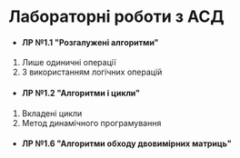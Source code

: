   # Лабораторні роботи з АСД
 
+ #### ЛР №1.1 "Розгалужені алгоритми"
 1. Лише одиничні операції
 2. З використанням логічних операцій
+ #### ЛР №1.2 "Алгоритми і цикли"
 1. Вкладені цикли
 2. Метод динамічного програмування
+ #### ЛР №1.6 "Алгоритми обходу двовимірних матриць"
